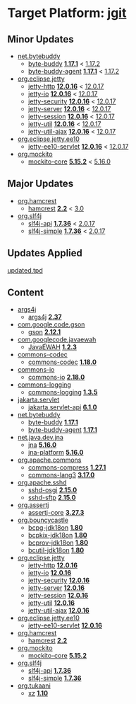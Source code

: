 # Target Platform: [jgit](https://raw.githubusercontent.com/eclipse-jgit/jgit/master/org.eclipse.jgit.packaging/org.eclipse.jgit.target/maven/dependencies.tpd)

## Minor Updates
 - [net.bytebuddy](https://repo1.maven.org/maven2/net/bytebuddy/)
    - [byte-buddy](https://repo1.maven.org/maven2/net/bytebuddy/byte-buddy/) **[1.17.1](https://repo1.maven.org/maven2/net/bytebuddy/byte-buddy/1.17.1)** < [1.17.2](https://repo1.maven.org/maven2/net/bytebuddy/byte-buddy/1.17.2/)
    - [byte-buddy-agent](https://repo1.maven.org/maven2/net/bytebuddy/byte-buddy-agent/) **[1.17.1](https://repo1.maven.org/maven2/net/bytebuddy/byte-buddy-agent/1.17.1)** < [1.17.2](https://repo1.maven.org/maven2/net/bytebuddy/byte-buddy-agent/1.17.2/)
 - [org.eclipse.jetty](https://repo1.maven.org/maven2/org/eclipse/jetty/)
    - [jetty-http](https://repo1.maven.org/maven2/org/eclipse/jetty/jetty-http/) **[12.0.16](https://repo1.maven.org/maven2/org/eclipse/jetty/jetty-http/12.0.16)** < [12.0.17](https://repo1.maven.org/maven2/org/eclipse/jetty/jetty-http/12.0.17/)
    - [jetty-io](https://repo1.maven.org/maven2/org/eclipse/jetty/jetty-io/) **[12.0.16](https://repo1.maven.org/maven2/org/eclipse/jetty/jetty-io/12.0.16)** < [12.0.17](https://repo1.maven.org/maven2/org/eclipse/jetty/jetty-io/12.0.17/)
    - [jetty-security](https://repo1.maven.org/maven2/org/eclipse/jetty/jetty-security/) **[12.0.16](https://repo1.maven.org/maven2/org/eclipse/jetty/jetty-security/12.0.16)** < [12.0.17](https://repo1.maven.org/maven2/org/eclipse/jetty/jetty-security/12.0.17/)
    - [jetty-server](https://repo1.maven.org/maven2/org/eclipse/jetty/jetty-server/) **[12.0.16](https://repo1.maven.org/maven2/org/eclipse/jetty/jetty-server/12.0.16)** < [12.0.17](https://repo1.maven.org/maven2/org/eclipse/jetty/jetty-server/12.0.17/)
    - [jetty-session](https://repo1.maven.org/maven2/org/eclipse/jetty/jetty-session/) **[12.0.16](https://repo1.maven.org/maven2/org/eclipse/jetty/jetty-session/12.0.16)** < [12.0.17](https://repo1.maven.org/maven2/org/eclipse/jetty/jetty-session/12.0.17/)
    - [jetty-util](https://repo1.maven.org/maven2/org/eclipse/jetty/jetty-util/) **[12.0.16](https://repo1.maven.org/maven2/org/eclipse/jetty/jetty-util/12.0.16)** < [12.0.17](https://repo1.maven.org/maven2/org/eclipse/jetty/jetty-util/12.0.17/)
    - [jetty-util-ajax](https://repo1.maven.org/maven2/org/eclipse/jetty/jetty-util-ajax/) **[12.0.16](https://repo1.maven.org/maven2/org/eclipse/jetty/jetty-util-ajax/12.0.16)** < [12.0.17](https://repo1.maven.org/maven2/org/eclipse/jetty/jetty-util-ajax/12.0.17/)
 - [org.eclipse.jetty.ee10](https://repo1.maven.org/maven2/org/eclipse/jetty/ee10/)
    - [jetty-ee10-servlet](https://repo1.maven.org/maven2/org/eclipse/jetty/ee10/jetty-ee10-servlet/) **[12.0.16](https://repo1.maven.org/maven2/org/eclipse/jetty/ee10/jetty-ee10-servlet/12.0.16)** < [12.0.17](https://repo1.maven.org/maven2/org/eclipse/jetty/ee10/jetty-ee10-servlet/12.0.17/)
 - [org.mockito](https://repo1.maven.org/maven2/org/mockito/)
    - [mockito-core](https://repo1.maven.org/maven2/org/mockito/mockito-core/) **[5.15.2](https://repo1.maven.org/maven2/org/mockito/mockito-core/5.15.2)** < [5.16.0](https://repo1.maven.org/maven2/org/mockito/mockito-core/5.16.0/)

## Major Updates
 - [org.hamcrest](https://repo1.maven.org/maven2/org/hamcrest/)
    - [hamcrest](https://repo1.maven.org/maven2/org/hamcrest/hamcrest/) **[2.2](https://repo1.maven.org/maven2/org/hamcrest/hamcrest/2.2)** < [3.0](https://repo1.maven.org/maven2/org/hamcrest/hamcrest/3.0/)
 - [org.slf4j](https://repo1.maven.org/maven2/org/slf4j/)
    - [slf4j-api](https://repo1.maven.org/maven2/org/slf4j/slf4j-api/) **[1.7.36](https://repo1.maven.org/maven2/org/slf4j/slf4j-api/1.7.36)** < [2.0.17](https://repo1.maven.org/maven2/org/slf4j/slf4j-api/2.0.17/)
    - [slf4j-simple](https://repo1.maven.org/maven2/org/slf4j/slf4j-simple/) **[1.7.36](https://repo1.maven.org/maven2/org/slf4j/slf4j-simple/1.7.36)** < [2.0.17](https://repo1.maven.org/maven2/org/slf4j/slf4j-simple/2.0.17/)

## Updates Applied
[updated.tpd](updated.tpd)

## Content
 - [args4j](https://repo1.maven.org/maven2/args4j/)
    - [args4j](https://repo1.maven.org/maven2/args4j/args4j/) **[2.37](https://repo1.maven.org/maven2/args4j/args4j/2.37)**
 - [com.google.code.gson](https://repo1.maven.org/maven2/com/google/code/gson/)
    - [gson](https://repo1.maven.org/maven2/com/google/code/gson/gson/) **[2.12.1](https://repo1.maven.org/maven2/com/google/code/gson/gson/2.12.1)**
 - [com.googlecode.javaewah](https://repo1.maven.org/maven2/com/googlecode/javaewah/)
    - [JavaEWAH](https://repo1.maven.org/maven2/com/googlecode/javaewah/JavaEWAH/) **[1.2.3](https://repo1.maven.org/maven2/com/googlecode/javaewah/JavaEWAH/1.2.3)**
 - [commons-codec](https://repo1.maven.org/maven2/commons-codec/)
    - [commons-codec](https://repo1.maven.org/maven2/commons-codec/commons-codec/) **[1.18.0](https://repo1.maven.org/maven2/commons-codec/commons-codec/1.18.0)**
 - [commons-io](https://repo1.maven.org/maven2/commons-io/)
    - [commons-io](https://repo1.maven.org/maven2/commons-io/commons-io/) **[2.18.0](https://repo1.maven.org/maven2/commons-io/commons-io/2.18.0)**
 - [commons-logging](https://repo1.maven.org/maven2/commons-logging/)
    - [commons-logging](https://repo1.maven.org/maven2/commons-logging/commons-logging/) **[1.3.5](https://repo1.maven.org/maven2/commons-logging/commons-logging/1.3.5)**
 - [jakarta.servlet](https://repo1.maven.org/maven2/jakarta/servlet/)
    - [jakarta.servlet-api](https://repo1.maven.org/maven2/jakarta/servlet/jakarta.servlet-api/) **[6.1.0](https://repo1.maven.org/maven2/jakarta/servlet/jakarta.servlet-api/6.1.0)**
 - [net.bytebuddy](https://repo1.maven.org/maven2/net/bytebuddy/)
    - [byte-buddy](https://repo1.maven.org/maven2/net/bytebuddy/byte-buddy/) **[1.17.1](https://repo1.maven.org/maven2/net/bytebuddy/byte-buddy/1.17.1)**
    - [byte-buddy-agent](https://repo1.maven.org/maven2/net/bytebuddy/byte-buddy-agent/) **[1.17.1](https://repo1.maven.org/maven2/net/bytebuddy/byte-buddy-agent/1.17.1)**
 - [net.java.dev.jna](https://repo1.maven.org/maven2/net/java/dev/jna/)
    - [jna](https://repo1.maven.org/maven2/net/java/dev/jna/jna/) **[5.16.0](https://repo1.maven.org/maven2/net/java/dev/jna/jna/5.16.0)**
    - [jna-platform](https://repo1.maven.org/maven2/net/java/dev/jna/jna-platform/) **[5.16.0](https://repo1.maven.org/maven2/net/java/dev/jna/jna-platform/5.16.0)**
 - [org.apache.commons](https://repo1.maven.org/maven2/org/apache/commons/)
    - [commons-compress](https://repo1.maven.org/maven2/org/apache/commons/commons-compress/) **[1.27.1](https://repo1.maven.org/maven2/org/apache/commons/commons-compress/1.27.1)**
    - [commons-lang3](https://repo1.maven.org/maven2/org/apache/commons/commons-lang3/) **[3.17.0](https://repo1.maven.org/maven2/org/apache/commons/commons-lang3/3.17.0)**
 - [org.apache.sshd](https://repo1.maven.org/maven2/org/apache/sshd/)
    - [sshd-osgi](https://repo1.maven.org/maven2/org/apache/sshd/sshd-osgi/) **[2.15.0](https://repo1.maven.org/maven2/org/apache/sshd/sshd-osgi/2.15.0)**
    - [sshd-sftp](https://repo1.maven.org/maven2/org/apache/sshd/sshd-sftp/) **[2.15.0](https://repo1.maven.org/maven2/org/apache/sshd/sshd-sftp/2.15.0)**
 - [org.assertj](https://repo1.maven.org/maven2/org/assertj/)
    - [assertj-core](https://repo1.maven.org/maven2/org/assertj/assertj-core/) **[3.27.3](https://repo1.maven.org/maven2/org/assertj/assertj-core/3.27.3)**
 - [org.bouncycastle](https://repo1.maven.org/maven2/org/bouncycastle/)
    - [bcpg-jdk18on](https://repo1.maven.org/maven2/org/bouncycastle/bcpg-jdk18on/) **[1.80](https://repo1.maven.org/maven2/org/bouncycastle/bcpg-jdk18on/1.80)**
    - [bcpkix-jdk18on](https://repo1.maven.org/maven2/org/bouncycastle/bcpkix-jdk18on/) **[1.80](https://repo1.maven.org/maven2/org/bouncycastle/bcpkix-jdk18on/1.80)**
    - [bcprov-jdk18on](https://repo1.maven.org/maven2/org/bouncycastle/bcprov-jdk18on/) **[1.80](https://repo1.maven.org/maven2/org/bouncycastle/bcprov-jdk18on/1.80)**
    - [bcutil-jdk18on](https://repo1.maven.org/maven2/org/bouncycastle/bcutil-jdk18on/) **[1.80](https://repo1.maven.org/maven2/org/bouncycastle/bcutil-jdk18on/1.80)**
 - [org.eclipse.jetty](https://repo1.maven.org/maven2/org/eclipse/jetty/)
    - [jetty-http](https://repo1.maven.org/maven2/org/eclipse/jetty/jetty-http/) **[12.0.16](https://repo1.maven.org/maven2/org/eclipse/jetty/jetty-http/12.0.16)**
    - [jetty-io](https://repo1.maven.org/maven2/org/eclipse/jetty/jetty-io/) **[12.0.16](https://repo1.maven.org/maven2/org/eclipse/jetty/jetty-io/12.0.16)**
    - [jetty-security](https://repo1.maven.org/maven2/org/eclipse/jetty/jetty-security/) **[12.0.16](https://repo1.maven.org/maven2/org/eclipse/jetty/jetty-security/12.0.16)**
    - [jetty-server](https://repo1.maven.org/maven2/org/eclipse/jetty/jetty-server/) **[12.0.16](https://repo1.maven.org/maven2/org/eclipse/jetty/jetty-server/12.0.16)**
    - [jetty-session](https://repo1.maven.org/maven2/org/eclipse/jetty/jetty-session/) **[12.0.16](https://repo1.maven.org/maven2/org/eclipse/jetty/jetty-session/12.0.16)**
    - [jetty-util](https://repo1.maven.org/maven2/org/eclipse/jetty/jetty-util/) **[12.0.16](https://repo1.maven.org/maven2/org/eclipse/jetty/jetty-util/12.0.16)**
    - [jetty-util-ajax](https://repo1.maven.org/maven2/org/eclipse/jetty/jetty-util-ajax/) **[12.0.16](https://repo1.maven.org/maven2/org/eclipse/jetty/jetty-util-ajax/12.0.16)**
 - [org.eclipse.jetty.ee10](https://repo1.maven.org/maven2/org/eclipse/jetty/ee10/)
    - [jetty-ee10-servlet](https://repo1.maven.org/maven2/org/eclipse/jetty/ee10/jetty-ee10-servlet/) **[12.0.16](https://repo1.maven.org/maven2/org/eclipse/jetty/ee10/jetty-ee10-servlet/12.0.16)**
 - [org.hamcrest](https://repo1.maven.org/maven2/org/hamcrest/)
    - [hamcrest](https://repo1.maven.org/maven2/org/hamcrest/hamcrest/) **[2.2](https://repo1.maven.org/maven2/org/hamcrest/hamcrest/2.2)**
 - [org.mockito](https://repo1.maven.org/maven2/org/mockito/)
    - [mockito-core](https://repo1.maven.org/maven2/org/mockito/mockito-core/) **[5.15.2](https://repo1.maven.org/maven2/org/mockito/mockito-core/5.15.2)**
 - [org.slf4j](https://repo1.maven.org/maven2/org/slf4j/)
    - [slf4j-api](https://repo1.maven.org/maven2/org/slf4j/slf4j-api/) **[1.7.36](https://repo1.maven.org/maven2/org/slf4j/slf4j-api/1.7.36)**
    - [slf4j-simple](https://repo1.maven.org/maven2/org/slf4j/slf4j-simple/) **[1.7.36](https://repo1.maven.org/maven2/org/slf4j/slf4j-simple/1.7.36)**
 - [org.tukaani](https://repo1.maven.org/maven2/org/tukaani/)
    - [xz](https://repo1.maven.org/maven2/org/tukaani/xz/) **[1.10](https://repo1.maven.org/maven2/org/tukaani/xz/1.10)**
